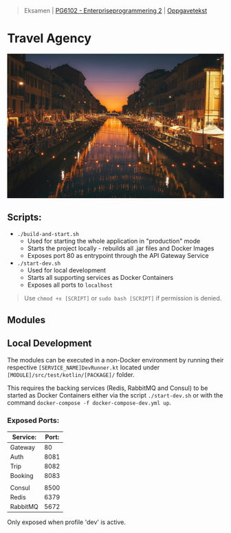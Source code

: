 > Eksamen | [PG6102 - Enterpriseprogrammering 2](https://old.kristiania.no/emnebeskrivelse-2-2/?kode=PG6102&arstall=2020&terminkode=H%C3%98ST) | [Oppgavetekst](./docs/PG6102_enterpriseprogramming2_exam_2020_fall.pdf)
# Travel Agency
![Travel Agenct Photo - taken by Cristina Gottardi on Unsplash](./docs/travel-agency_by-cristina-gottardi.jpg)

## Scripts:
* `./build-and-start.sh`
    * Used for starting the whole application in "production" mode
    * Starts the project locally - rebuilds all .jar files and Docker Images
    * Exposes port 80 as entrypoint through the API Gateway Service
* `./start-dev.sh`
    * Used for local development
    * Starts all supporting services as Docker Containers
    * Exposes all ports to `localhost`
> Use `chmod +x [SCRIPT]` or `sudo bash [SCRIPT]` if permission is denied.

## Modules

## Local Development
The modules can be executed in a non-Docker environment by running their respective `[SERVICE_NAME]DevRunner.kt` located under `[MODULE]/src/test/kotlin/[PACKAGE]/` folder.

This requires the backing services (Redis, RabbitMQ and Consul) to be started as Docker Containers either via the script `./start-dev.sh` or with the command `docker-compose -f docker-compose-dev.yml up`.

### Exposed Ports:
| Service:  | Port: |
| ---       | ---   |
| Gateway   | 80    |
| Auth      | 8081  |
| Trip      | 8082  |
| Booking   | 8083  |
|           |       |
| Consul    | 8500  |
| Redis     | 6379  |
| RabbitMQ  | 5672  |

Only exposed when profile 'dev' is active.
